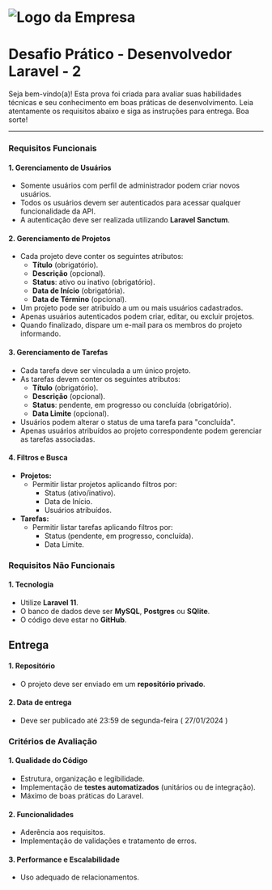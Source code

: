 # ![Logo da Empresa](https://lexxen.com/Group%201000001771.svg)

# Desafio Prático - Desenvolvedor Laravel - 2

Seja bem-vindo(a)! Esta prova foi criada para avaliar suas habilidades técnicas e seu conhecimento em boas práticas de desenvolvimento. Leia atentamente os requisitos abaixo e siga as instruções para entrega. Boa sorte!

---

### Requisitos Funcionais  

#### 1. Gerenciamento de Usuários  
- Somente usuários com perfil de administrador podem criar novos usuários.  
- Todos os usuários devem ser autenticados para acessar qualquer funcionalidade da API.  
- A autenticação deve ser realizada utilizando **Laravel Sanctum**.  

#### 2. Gerenciamento de Projetos  
- Cada projeto deve conter os seguintes atributos:  
  - **Título** (obrigatório).  
  - **Descrição** (opcional).  
  - **Status**: ativo ou inativo (obrigatório).  
  - **Data de Início** (obrigatória).  
  - **Data de Término** (opcional).  
- Um projeto pode ser atribuído a um ou mais usuários cadastrados.  
- Apenas usuários autenticados podem criar, editar, ou excluir projetos.  
- Quando finalizado, dispare um e-mail para os membros do projeto informando. 

#### 3. Gerenciamento de Tarefas  
- Cada tarefa deve ser vinculada a um único projeto.  
- As tarefas devem conter os seguintes atributos:  
  - **Título** (obrigatório).  
  - **Descrição** (opcional).  
  - **Status**: pendente, em progresso ou concluída (obrigatório).  
  - **Data Limite** (opcional).  
- Usuários podem alterar o status de uma tarefa para "concluída".  
- Apenas usuários atribuídos ao projeto correspondente podem gerenciar as tarefas associadas.  

#### 4. Filtros e Busca  
- **Projetos:**  
  - Permitir listar projetos aplicando filtros por:  
    - Status (ativo/inativo).  
    - Data de Início.  
    - Usuários atribuídos.  
- **Tarefas:**  
  - Permitir listar tarefas aplicando filtros por:  
    - Status (pendente, em progresso, concluída).  
    - Data Limite.  

### Requisitos Não Funcionais  

#### 1. Tecnologia  
- Utilize **Laravel 11**.  
- O banco de dados deve ser **MySQL**, **Postgres** ou **SQlite**.  
- O código deve estar no **GitHub**.

## Entrega  

#### 1. Repositório  
- O projeto deve ser enviado em um **repositório privado**.

#### 2. Data de entrega
- Deve ser publicado até 23:59 de segunda-feira ( 27/01/2024 )

### Critérios de Avaliação  

#### 1. Qualidade do Código  
- Estrutura, organização e legibilidade.  
- Implementação de **testes automatizados** (unitários ou de integração).  
- Máximo de boas práticas do Laravel.

#### 2. Funcionalidades  
- Aderência aos requisitos.  
- Implementação de validações e tratamento de erros.  

#### 3. Performance e Escalabilidade  
- Uso adequado de relacionamentos.  
